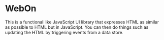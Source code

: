 # WebOn

This is a functional like JavaScript UI library that expresses HTML as similar as possible to HTML but in JavaScript.
You can then do things such as updating the HTML by triggering events from a data store.
